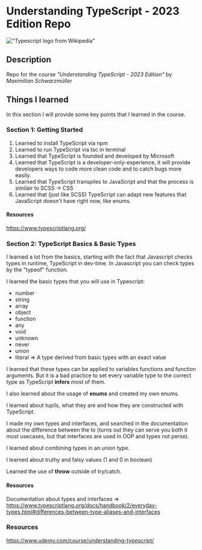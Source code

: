 # Understanding TypeScript - 2023 Edition Repo
!["Typescript logo from Wikipedia"](https://upload.wikimedia.org/wikipedia/commons/4/4c/Typescript_logo_2020.svg)
## Description
Repo for the course <em>"Understanding TypeScript - 2023 Edition"</em> by <em>Maximilian Schwarzmüller</em>

## Things I learned
In this section I will provide some key points that I learned in the course.

### Section 1: Getting Started
1. Learned to install TypeScript via npm
2. Learned to run TypeScript via tsc in terminal
3. Learned that TypeScript is founded and developed by Microsoft
4. Learned that TypeScript is a developer-only-experience, it will provide developers ways to code more clean code and to catch bugs more easily. 
5. Learned that TypeScript transpiles to JavaScript and that the process is similair to SCSS -> CSS
6. Learned that (just like SCSS) TypeScript can adapt new features that JavaScript doesn't have right now, like enums. 

#### Resources 
https://www.typescriptlang.org/


### Section 2: TypeScript Basics & Basic Types
I learned a lot from the basics, starting with the fact that Javascript checks types in runtime, TypeScript in dev-time. In Javascript you can check types by the "typeof" function.

I learned the basic types that you will use in Typescript:
- number
- string
- array
- object
- function
- any
- void
- unknown
- never
- union 
- literal => A type derived from basic types with an exact value

I learned that these types can be applied to variables functions and function arguments. But it is a bad practice to set every variable type to the correct type as TypeScript <strong>infers</strong> most of them.

I also learned about the usage of <strong>enums</strong> and created my own enums. 

I learned about tupils, what they are and how they are constructed with TypeScript.

I made my own types and interfaces, and searched in the documentation about the difference between the to (turns out they can serve you both it most usecases, but that interfaces are used in OOP and types not perse).

I learned about combining types in an union type. 

I learned about truthy and falsy values (1 and 0 in boolean)

Learned the use of <strong>throw</strong> outside of try/catch.

#### Resources
Documentation about types and interfaces => https://www.typescriptlang.org/docs/handbook/2/everyday-types.html#differences-between-type-aliases-and-interfaces

### Resources
https://www.udemy.com/course/understanding-typescript/ 

